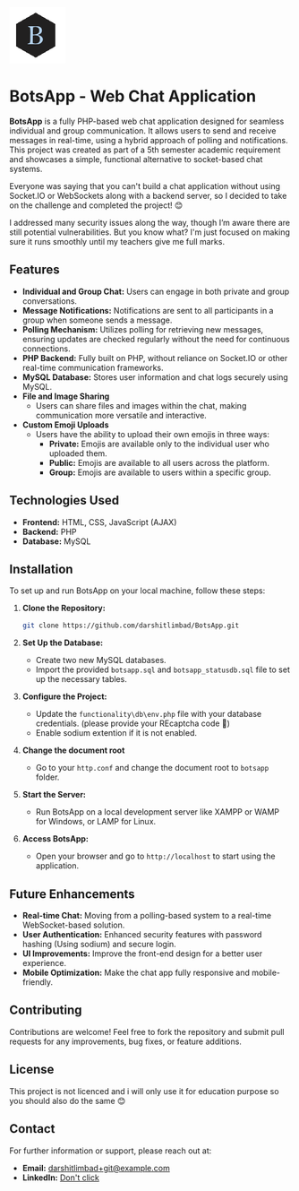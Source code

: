 
![Image betrayed me 😒](img/logo.png)

# BotsApp - Web Chat Application

**BotsApp** is a fully PHP-based web chat application designed for seamless individual and group communication. It allows users to send and receive messages in real-time, using a hybrid approach of polling and notifications. This project was created as part of a 5th semester academic requirement and showcases a simple, functional alternative to socket-based chat systems. 

Everyone was saying that you can't build a chat application without using Socket.IO or WebSockets along with a backend server, so I decided to take on the challenge and completed the project! 😊

I addressed many security issues along the way, though I’m aware there are still potential vulnerabilities. But you know what? I'm just focused on making sure it runs smoothly until my teachers give me full marks.

## Features

- **Individual and Group Chat:** Users can engage in both private and group conversations.
- **Message Notifications:** Notifications are sent to all participants in a group when someone sends a message.
- **Polling Mechanism:** Utilizes polling for retrieving new messages, ensuring updates are checked regularly without the need for continuous connections.
- **PHP Backend:** Fully built on PHP, without reliance on Socket.IO or other real-time communication frameworks.
- **MySQL Database:** Stores user information and chat logs securely using MySQL.
- **File and Image Sharing**
   - Users can share files and images within the chat, making communication more versatile and interactive.
- **Custom Emoji Uploads**
   - Users have the ability to upload their own emojis in three ways:
     - **Private:** Emojis are available only to the individual user who uploaded them.
     - **Public:** Emojis are available to all users across the platform.
     - **Group:** Emojis are available to users within a specific group.

## Technologies Used

- **Frontend:** HTML, CSS, JavaScript (AJAX)
- **Backend:** PHP
- **Database:** MySQL

## Installation

To set up and run BotsApp on your local machine, follow these steps:

1. **Clone the Repository:**
    ```bash
    git clone https://github.com/darshitlimbad/BotsApp.git
    ```

2. **Set Up the Database:**
   - Create two new MySQL databases.
   - Import the provided `botsapp.sql` and `botsapp_statusdb.sql` file to set up the necessary tables.

3. **Configure the Project:**
   - Update the `functionality\db\env.php` file with your database credentials. (please provide your REcaptcha code 🤨)
   - Enable sodium extention if it is not enabled.

4. **Change the document root**
   - Go to your `http.conf` and change the document root to `botsapp` folder. 

5. **Start the Server:**
   - Run BotsApp on a local development server like XAMPP or WAMP for Windows, or LAMP for Linux.

6. **Access BotsApp:**
   - Open your browser and go to `http://localhost` to start using the application.

## Future Enhancements

- **Real-time Chat:** Moving from a polling-based system to a real-time WebSocket-based solution.
- **User Authentication:** Enhanced security features with password hashing (Using sodium) and secure login.
- **UI Improvements:** Improve the front-end design for a better user experience.
- **Mobile Optimization:** Make the chat app fully responsive and mobile-friendly.

## Contributing

Contributions are welcome! Feel free to fork the repository and submit pull requests for any improvements, bug fixes, or feature additions.

## License

This project is not licenced and i will only use it for education purpose so you should also do the same 😊

## Contact

For further information or support, please reach out at:
- **Email:** darshitlimbad+git@example.com
- **LinkedIn:** [Don't click](https://www.linkedin.com/in/darshit-limbad/)

